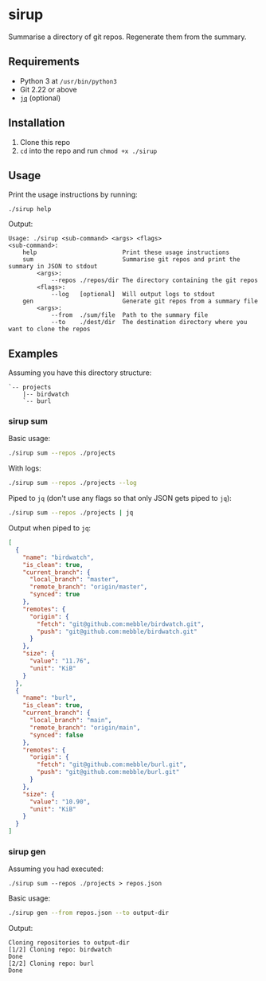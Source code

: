 # sirup

Summarise a directory of git repos. Regenerate them from the summary.

## Requirements

- Python 3 at `/usr/bin/python3`
- Git 2.22 or above
- [`jq`](https://stedolan.github.io/jq/) (optional)

## Installation

1. Clone this repo
2. `cd` into the repo and run `chmod +x ./sirup`

## Usage

Print the usage instructions by running:

```
./sirup help
```

Output:

```
Usage: ./sirup <sub-command> <args> <flags>
<sub-command>:
    help                       	Print these usage instructions
    sum                        	Summarise git repos and print the summary in JSON to stdout
        <args>:
            --repos ./repos/dir	The directory containing the git repos
        <flags>:
            --log   [optional] 	Will output logs to stdout
    gen                        	Generate git repos from a summary file
        <args>:
            --from  ./sum/file 	Path to the summary file
            --to    ./dest/dir 	The destination directory where you want to clone the repos
```

## Examples

Assuming you have this directory structure:

```
`-- projects
    |-- birdwatch
    `-- burl
```

### sirup sum

Basic usage:

```bash
./sirup sum --repos ./projects
```

With logs:

```bash
./sirup sum --repos ./projects --log
```

Piped to `jq` (don't use any flags so that only JSON gets piped to `jq`):

```bash
./sirup sum --repos ./projects | jq
```

Output when piped to `jq`:

```json
[
  {
    "name": "birdwatch",
    "is_clean": true,
    "current_branch": {
      "local_branch": "master",
      "remote_branch": "origin/master",
      "synced": true
    },
    "remotes": {
      "origin": {
        "fetch": "git@github.com:mebble/birdwatch.git",
        "push": "git@github.com:mebble/birdwatch.git"
      }
    },
    "size": {
      "value": "11.76",
      "unit": "KiB"
    }
  },
  {
    "name": "burl",
    "is_clean": true,
    "current_branch": {
      "local_branch": "main",
      "remote_branch": "origin/main",
      "synced": false
    },
    "remotes": {
      "origin": {
        "fetch": "git@github.com:mebble/burl.git",
        "push": "git@github.com:mebble/burl.git"
      }
    },
    "size": {
      "value": "10.90",
      "unit": "KiB"
    }
  }
]
```

### sirup gen

Assuming you had executed:

```
./sirup sum --repos ./projects > repos.json
```

Basic usage:

```bash
./sirup gen --from repos.json --to output-dir
```

Output:

```
Cloning repositories to output-dir
[1/2] Cloning repo: birdwatch
Done
[2/2] Cloning repo: burl
Done
```
